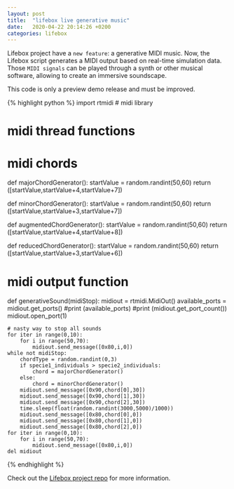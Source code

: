 ```yaml
---
layout: post
title:  "lifebox live generative music"
date:   2020-04-22 20:14:26 +0200
categories: lifebox
---
```

Lifebox project have a `new feature`: a generative MIDI music. Now, the Lifebox script generates a MIDI output based on real-time simulation data. Those `MIDI signals` can be played through a synth or other musical software, allowing to create an immersive soundscape.

This code is only a preview demo release and must be improved.

{% highlight python %}
import rtmidi # midi library
# midi thread functions

# midi chords
def majorChordGenerator():
    startValue = random.randint(50,60)
    return ([startValue,startValue+4,startValue+7])

def minorChordGenerator():
    startValue = random.randint(50,60)
    return ([startValue,startValue+3,startValue+7])

def augmentedChordGenerator():
    startValue = random.randint(50,60)
    return ([startValue,startValue+4,startValue+8])

def reducedChordGenerator():
    startValue = random.randint(50,60)
    return ([startValue,startValue+3,startValue+6])

# midi output function
def generativeSound(midiStop):
    midiout = rtmidi.MidiOut()
    available_ports = midiout.get_ports()
    #print (available_ports)
    #print (midiout.get_port_count())
    midiout.open_port(1)

    # nasty way to stop all sounds
    for iter in range(0,10):
        for i in range(50,70):
            midiout.send_message([0x80,i,0])
    while not midiStop:
        chordType = random.randint(0,3)
        if specie1_individuals > specie2_individuals:
            chord = majorChordGenerator()
        else:
            chord = minorChordGenerator()
        midiout.send_message([0x90,chord[0],30])
        midiout.send_message([0x90,chord[1],30])
        midiout.send_message([0x90,chord[2],30])
        time.sleep(float(random.randint(3000,5000)/1000))
        midiout.send_message([0x80,chord[0],0])
        midiout.send_message([0x80,chord[1],0])
        midiout.send_message([0x80,chord[2],0])
    for iter in range(0,10):
        for i in range(50,70):
            midiout.send_message([0x80,i,0])
    del midiout
{% endhighlight %}

Check out the [Lifebox project repo](https://github.com/ferrithemaker/lifebox) for more information.

